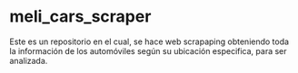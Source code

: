 # meli_cars_scraper
Este es un repositorio en el cual, se hace web scrapaping obteniendo toda la información de los automóviles según su ubicación especifica, para ser analizada.
